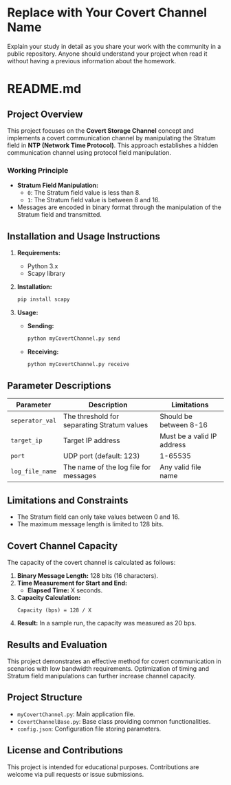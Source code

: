 # Replace with Your Covert Channel Name

Explain your study in detail as you share your work with the community in a public repository. Anyone should understand your project when read it without having a previous information about the homework.


# README.md

## Project Overview
This project focuses on the **Covert Storage Channel** concept and implements a covert communication channel by manipulating the Stratum field in **NTP (Network Time Protocol)**. This approach establishes a hidden communication channel using protocol field manipulation.

### Working Principle
- **Stratum Field Manipulation:**
  - `0`: The Stratum field value is less than 8.
  - `1`: The Stratum field value is between 8 and 16.
- Messages are encoded in binary format through the manipulation of the Stratum field and transmitted.

## Installation and Usage Instructions

1. **Requirements:**
   - Python 3.x
   - Scapy library

2. **Installation:**
   ```bash
   pip install scapy
   ```

3. **Usage:**
   - **Sending:**
     ```bash
     python myCovertChannel.py send
     ```
   - **Receiving:**
     ```bash
     python myCovertChannel.py receive
     ```

## Parameter Descriptions
| Parameter        | Description                                | Limitations          |
|------------------|--------------------------------------------|----------------------|
| `seperator_val`  | The threshold for separating Stratum values| Should be between 8-16 |
| `target_ip`      | Target IP address                          | Must be a valid IP address |
| `port`           | UDP port (default: 123)                    | 1-65535              |
| `log_file_name`  | The name of the log file for messages      | Any valid file name   |

## Limitations and Constraints
- The Stratum field can only take values between 0 and 16.
- The maximum message length is limited to 128 bits.

## Covert Channel Capacity
The capacity of the covert channel is calculated as follows:

1. **Binary Message Length:** 128 bits (16 characters).
2. **Time Measurement for Start and End:**
   - **Elapsed Time:** X seconds.
3. **Capacity Calculation:**
   ```
   Capacity (bps) = 128 / X
   ```
4. **Result:** In a sample run, the capacity was measured as 20 bps.

## Results and Evaluation
This project demonstrates an effective method for covert communication in scenarios with low bandwidth requirements. Optimization of timing and Stratum field manipulations can further increase channel capacity.

## Project Structure
- `myCovertChannel.py`: Main application file.
- `CovertChannelBase.py`: Base class providing common functionalities.
- `config.json`: Configuration file storing parameters.

## License and Contributions
This project is intended for educational purposes. Contributions are welcome via pull requests or issue submissions.
